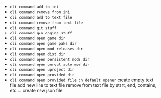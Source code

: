 * `cli command add to ini`
* `cli command remove from ini`
* `cli command add to text file`
* `cli command remove from text file`
* `cli command git stuff`
* `cli command gen engine stuff`
* `cli command open game dir`
* `cli command open game paks dir`
* `cli command open mod releases dir`
* `cli command open dist dir`
* `cli command open persistent mods dir`
* `cli command open unreal auto mod dir`
* `cli command open uproject dir`
* `cli command open provided dir`
* `cli command open provided file in default opener`
create empty text file
add new line to text file
remove from text file by start, end, contains, etc....
create new json file
